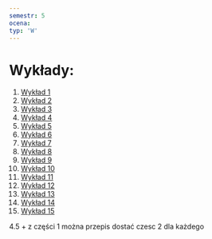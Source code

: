 ```yaml
---
semestr: 5
ocena: 
typ: 'W'
---
```


# Wykłady:
1. [Wykład 1](/Notatki/Semestr%205/In%C5%BCynieria%20oprogramowania/Wyk%C5%82ady/Wyk%C5%82ad%201/Wyk%C5%82ad%201.md)
2. [Wykład 2](/Notatki/Semestr%205/In%C5%BCynieria%20oprogramowania/Wyk%C5%82ady/Wyk%C5%82ad%202/Wyk%C5%82ad%202.md)
3. [Wykład 3](/Notatki/Semestr%205/In%C5%BCynieria%20oprogramowania/Wyk%C5%82ady/Wyk%C5%82ad%203/Wyk%C5%82ad%203.md)
4. [Wykład 4](/Notatki/Semestr%205/In%C5%BCynieria%20oprogramowania/Wyk%C5%82ady/Wyk%C5%82ad%204/Wyk%C5%82ad%204.md)
5. [Wykład 5](/Notatki/Semestr%205/In%C5%BCynieria%20oprogramowania/Wyk%C5%82ady/Wyk%C5%82ad%205/Wyk%C5%82ad%205.md)
6. [Wykład 6](/Notatki/Semestr%205/In%C5%BCynieria%20oprogramowania/Wyk%C5%82ady/Wyk%C5%82ad%206/Wyk%C5%82ad%206.md)
7. [Wykład 7](/Notatki/Semestr%205/In%C5%BCynieria%20oprogramowania/Wyk%C5%82ady/Wyk%C5%82ad%207/Wyk%C5%82ad%207.md)
8. [Wykład 8](/Notatki/Semestr%205/In%C5%BCynieria%20oprogramowania/Wyk%C5%82ady/Wyk%C5%82ad%208/Wyk%C5%82ad%208.md)
9. [Wykład 9](/Notatki/Semestr%205/In%C5%BCynieria%20oprogramowania/Wyk%C5%82ady/Wyk%C5%82ad%209/Wyk%C5%82ad%209.md)
10. [Wykład 10](/Notatki/Semestr%205/In%C5%BCynieria%20oprogramowania/Wyk%C5%82ady/Wyk%C5%82ad%2010/Wyk%C5%82ad%2010.md)
11. [Wykład 11](/Notatki/Semestr%205/In%C5%BCynieria%20oprogramowania/Wyk%C5%82ady/Wyk%C5%82ad%2011/Wyk%C5%82ad%2011.md)
12. [Wykład 12](/Notatki/Semestr%205/In%C5%BCynieria%20oprogramowania/Wyk%C5%82ady/Wyk%C5%82ad%2012/Wyk%C5%82ad%2012.md)
13. [Wykład 13](/Notatki/Semestr%205/In%C5%BCynieria%20oprogramowania/Wyk%C5%82ady/Wyk%C5%82ad%2013/Wyk%C5%82ad%2013.md)
14. [Wykład 14](/Notatki/Semestr%205/In%C5%BCynieria%20oprogramowania/Wyk%C5%82ady/Wyk%C5%82ad%2014/Wyk%C5%82ad%2014.md)
15. [Wykład 15](/Notatki/Semestr%205/In%C5%BCynieria%20oprogramowania/Wyk%C5%82ady/Wyk%C5%82ad%2015/Wyk%C5%82ad%2015.md)

4.5 + z części 1 można przepis dostać
czesc 2 dla każdego
